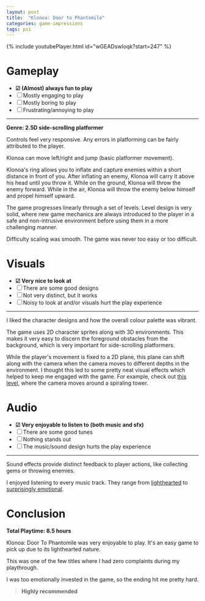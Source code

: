 ```yaml
---
layout: post
title:  "Klonoa: Door to Phantomile"
categories: game-impressions
tags: ps1
---
```


{% include youtubePlayer.html id="wGEADswloqk?start=247" %}

# Gameplay
- **☑ (Almost) always fun to play**
- ☐ Mostly engaging to play
- ☐ Mostly boring to play
- ☐ Frustrating/annoying to play

---

**Genre: 2.5D side-scrolling platformer**

Controls feel very responsive. Any errors in platforming can be fairly attributed to the player.

Klonoa can move left/right and jump (basic platformer movement).

Klonoa's ring allows you to inflate and capture enemies within a short distance in front of you.
After inflating an enemy, Klonoa will carry it above his head until you throw it.
While on the ground, Klonoa will throw the enemy forward.
While in the air, Klonoa will throw the enemy below himself and propel himself upward.

The game progresses linearly through a set of levels. Level design is very solid, where new game mechanics are always introduced to the player in a safe and non-intrusive environment before using them in a more challenging manner.

Difficulty scaling was smooth. The game was never too easy or too difficult.

# Visuals
- **☑ Very nice to look at**
- ☐ There are some good designs
- ☐ Not very distinct, but it works
- ☐ Noisy to look at and/or visuals hurt the play experience

---

I liked the character designs and how the overall colour palette was vibrant.

The game uses 2D character sprites along with 3D environments. This makes it very easy to discern the foreground obstacles from the background, which is very important for side-scrolling platformers.

While the player's movement is fixed to a 2D plane, this plane can shift along with the camera when the camera moves to different depths in the environment. I thought this led to some pretty neat visual effects which helped to keep me engaged with the game. For example, check out [this level](https://youtu.be/zVvjEKLxffM?t=118), where the camera moves around a spiraling tower.

# Audio
- **☑ Very enjoyable to listen to (both music and sfx)**
- ☐ There are some good tunes
- ☐ Nothing stands out
- ☐ The music/sound design hurts the play experience

---

Sound effects provide distinct feedback to player actions, like collecting gems or throwing enemies.

I enjoyed listening to every music track. They range from [lighthearted](https://www.youtube.com/watch?v=IElJndRMfto) to [surprisingly emotional](https://www.youtube.com/watch?v=Gss1es9qLdE).

# Conclusion
**Total Playtime: 8.5 hours**

Klonoa: Door To Phantomile was very enjoyable to play. It's an easy game to pick up due to its lighthearted nature.

This was one of the few titles where I had zero complaints during my playthrough.

I was too emotionally invested in the game, so the ending hit me pretty hard.

>**Highly recommended**
